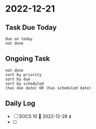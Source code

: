 # 2022-12-21

## Task Due Today

```tasks
due on today
not done
```

## Ongoing Task
```tasks
not done
sort by priority
sort by due
sort by scheduled
(has due date) OR (has scheduled date)
```

## Daily Log

- [ ]  SOCS 10 📅 2022-12-28 ⏫ 
- [ ] 